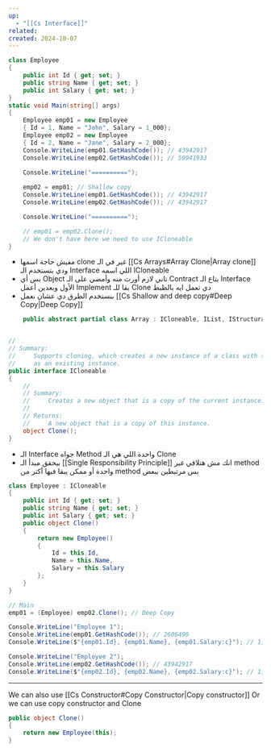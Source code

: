 ```yaml
---
up:
  - "[[Cs Interface]]"
related: 
created: 2024-10-07
---
```

```cs
class Employee
{
    public int Id { get; set; }
    public string Name { get; set; }
    public int Salary { get; set; }
}
static void Main(string[] args)
{
    Employee emp01 = new Employee 
    { Id = 1, Name = "John", Salary = 1_000};
    Employee emp02 = new Employee 
    { Id = 2, Name = "Jane", Salary = 2_000};
    Console.WriteLine(emp01.GetHashCode()); // 43942917
    Console.WriteLine(emp02.GetHashCode()); // 59941933
    
    Console.WriteLine("==========");

    emp02 = emp01; // Shallow copy
    Console.WriteLine(emp01.GetHashCode()); // 43942917
    Console.WriteLine(emp02.GetHashCode()); // 43942917

    Console.WriteLine("==========");

    // emp01 = emp02.Clone(); 
    // We don't have here we need to use ICloneable
}
```

- مفيش حاجة اسمها clone غير في الـ [[Cs Arrays#Array Clone|Array clone]] ودي بتستخدم الـ Interface اللي اسمه ICloneable
- بس أي Object تاني لازم أورث منه وأمضي على الـ Contract بتاع الـ Interface الأول وبعدين أعمل Implement بقا للـ Clone دي تعمل ايه بالظبط
- بنستخدم الطرق دي عشان نعمل [[Cs Shallow and deep copy#Deep Copy|Deep Copy]]

```cs
    public abstract partial class Array : ICloneable, IList, IStructuralComparable, IStructuralEquatable


//
// Summary:
//     Supports cloning, which creates a new instance of a class with the same value
//     as an existing instance.
public interface ICloneable
{
    //
    // Summary:
    //     Creates a new object that is a copy of the current instance.
    //
    // Returns:
    //     A new object that is a copy of this instance.
    object Clone();
}
```
- الـ Interface جواه Method واحدة اللي هي الـ Clone
- بيحقق مبدأ الـ [[Single Responsibility Principle]] انك مش هتلاقي غير method واحدة أو ممكن يبقا فيها أكتر من method بس مرتبطين ببعض

```cs
class Employee : ICloneable
{
    public int Id { get; set; }
    public string Name { get; set; }
    public int Salary { get; set; }
    public object Clone()
    {
        return new Employee()
        {
            Id = this.Id,
            Name = this.Name,
            Salary = this.Salary
        };
    }
}

// Main
emp01 = (Employee) emp02.Clone(); // Deep Copy

Console.WriteLine("Employee 1");
Console.WriteLine(emp01.GetHashCode()); // 2606490
Console.WriteLine($"{emp01.Id}, {emp01.Name}, {emp01.Salary:c}"); // 1, John, $1,000.00

Console.WriteLine("Employee 2");
Console.WriteLine(emp02.GetHashCode()); // 43942917
Console.WriteLine($"{emp02.Id}, {emp02.Name}, {emp02.Salary:c}"); // 1, John, $1,000.00
```

---
We can also use [[Cs Constructor#Copy Constructor|Copy constructor]]
Or we can use copy constructor and Clone

```cs
public object Clone()
{
	return new Employee(this);
}
```